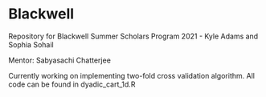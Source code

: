 # Blackwell
Repository for Blackwell Summer Scholars Program 2021 - Kyle Adams and Sophia Sohail

Mentor: Sabyasachi Chatterjee

Currently working on implementing two-fold cross validation algorithm. All code can be found in dyadic_cart_1d.R

